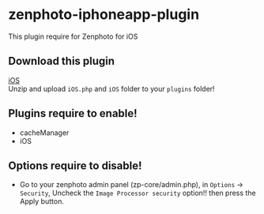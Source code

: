 # zenphoto-iphoneapp-plugin
This plugin require for Zenphoto for iOS

## Download this plugin
[iOS](https://github.com/djmonta/zenphoto-iOS-plugin/archive/master.zip)  
Unzip and upload `iOS.php` and `iOS` folder to your `plugins` folder!

## Plugins require to enable!
- cacheManager
- iOS

## Options require to disable!
- Go to your zenphoto admin panel (zp-core/admin.php), in `Options` -> `Security`, Uncheck the `Image Processor security` option!! then press the Apply button.